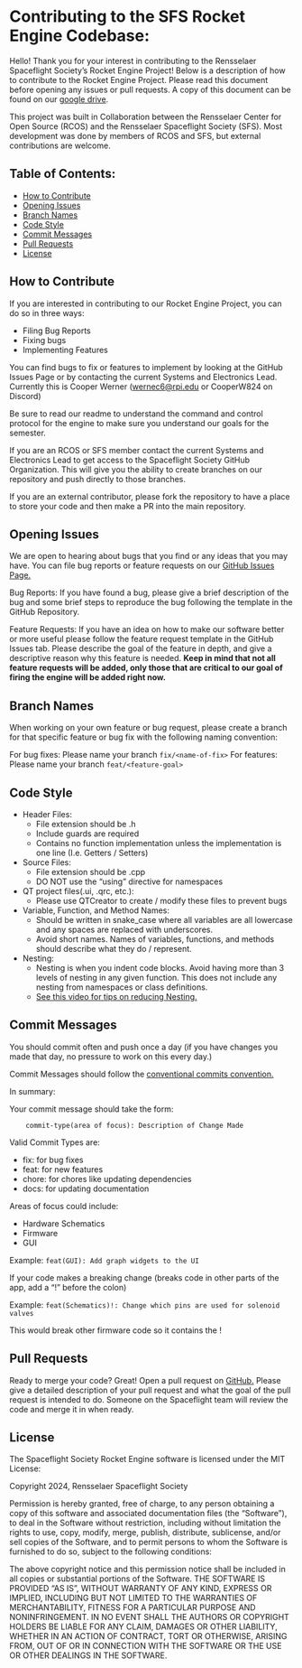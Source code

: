 # Contributing to the SFS Rocket Engine Codebase:

Hello! Thank you for your interest in contributing to the Rensselaer Spaceflight Society’s Rocket Engine Project! Below is a description of how to contribute to the Rocket Engine Project. Please read this document before opening any issues or pull requests. A copy of this document can be found on our [google drive](https://docs.google.com/document/d/1KYLMteHAQgkXGodoiJ3mANW7rw9lU86h5s6VDfJ3_Ck/edit?usp=sharing). 

This project was built in Collaboration between the Rensselaer Center for Open Source (RCOS) and the Rensselaer Spaceflight Society (SFS). Most development was done by members of RCOS and SFS, but external contributions are welcome.

## Table of Contents:

- [How to Contribute](#how-to-contribute)
- [Opening Issues](#opening-issues)
- [Branch Names](#branch-names)
- [Code Style](#code-style)
- [Commit Messages](#commit-messages)
- [Pull Requests](#pull-requests) 
- [License](#license)

## How to Contribute

If you are interested in contributing to our Rocket Engine Project, you can do so in three ways:

- Filing Bug Reports
- Fixing bugs
- Implementing Features

You can find bugs to fix or features to implement by looking at the GitHub Issues Page or by contacting the current Systems and Electronics Lead. Currently this is Cooper Werner (wernec6@rpi.edu or CooperW824 on Discord)

Be sure to read our readme to understand the command and control protocol for the engine to make sure you understand our goals for the semester.

If you are an RCOS or SFS member contact the current Systems and Electronics Lead to get access to the Spaceflight Society GitHub Organization. This will give you the ability to create branches on our repository and push directly to those branches.

If you are an external contributor, please fork the repository to have a place to store your code and then make a PR into the main repository.

## Opening Issues

We are open to hearing about bugs that you find or any ideas that you may have. You can file bug reports or feature requests on our [GitHub Issues Page.](https://github.com/Rensselaer-Spaceflight-Society/Rocket-Engine/issues)

Bug Reports:
If you have found a bug, please give a brief description of the bug and some brief steps to reproduce the bug following the template in the GitHub Repository.

Feature Requests:
If you have an idea on how to make our software better or more useful please follow the feature request template in the GitHub Issues tab. Please describe the goal of the feature in depth, and give a descriptive reason why this feature is needed. **Keep in mind that not all feature requests will be added, only those that are critical to our goal of firing the engine will be added right now.**

## Branch Names
When working on your own feature or bug request, please create a branch for that specific feature or bug fix with the following naming convention:

For bug fixes: Please name your branch `fix/<name-of-fix>`
For features: Please name your branch `feat/<feature-goal>`

## Code Style

 - Header Files:
     - File extension should be .h
     - Include guards are required
     - Contains no function implementation unless the implementation is one line (I.e. Getters / Setters)
 - Source Files:
     - File extension should be .cpp
     - DO NOT use the “using” directive for namespaces
 - QT project files(.ui, .qrc, etc.):
     - Please use QTCreator to create / modify these files to prevent bugs
 - Variable, Function, and Method Names:
     - Should be written in snake_case where all variables are all lowercase and any spaces are replaced with underscores.
     - Avoid short names. Names of variables, functions, and methods should describe what they do / represent.
 - Nesting:
     - Nesting is when you indent code blocks. Avoid having more than 3 levels of nesting in any given function. This does not include any nesting from namespaces or class definitions.
     - [See this video for tips on reducing Nesting.](https://youtu.be/CFRhGnuXG-4?si=CYWJS0oS7uM_20r8) 

## Commit Messages

You should commit often and push once a day (if you have changes you made that day, no pressure to work on this every day.)

Commit Messages should follow the [conventional commits convention.](https://www.conventionalcommits.org/en/v1.0.0/)

In summary:

Your commit message should take the form:

        commit-type(area of focus): Description of Change Made

Valid Commit Types are:
- fix: for bug fixes
- feat: for new features
- chore: for chores like updating dependencies
- docs: for updating documentation
 
Areas of focus could include:
- Hardware Schematics
- Firmware
- GUI

Example:
`feat(GUI): Add graph widgets to the UI`

If your code makes a breaking change (breaks code in other parts of the app, add a “!” before the colon)

Example:
`feat(Schematics)!: Change which pins are used for solenoid valves`

This would break other firmware code so it contains the !

## Pull Requests

Ready to merge your code? Great! Open a pull request on [GitHub.](https://github.com/Rensselaer-Spaceflight-Society/Rocket-Engine/pulls) Please give a detailed description of your pull request and what the goal of the pull request is intended to do. Someone on the Spaceflight team will review the code and merge it in when ready. 

## License
The Spaceflight Society Rocket Engine software is licensed under the MIT License:

Copyright 2024, Rensselaer Spaceflight Society

Permission is hereby granted, free of charge, to any person obtaining a copy of this software and associated documentation files (the “Software”), to deal in the Software without restriction, including without limitation the rights to use, copy, modify, merge, publish, distribute, sublicense, and/or sell copies of the Software, and to permit persons to whom the Software is furnished to do so, subject to the following conditions:

The above copyright notice and this permission notice shall be included in all copies or substantial portions of the Software.
THE SOFTWARE IS PROVIDED “AS IS”, WITHOUT WARRANTY OF ANY KIND, EXPRESS OR IMPLIED, INCLUDING BUT NOT LIMITED TO THE WARRANTIES OF MERCHANTABILITY, FITNESS FOR A PARTICULAR PURPOSE AND NONINFRINGEMENT. IN NO EVENT SHALL THE AUTHORS OR COPYRIGHT HOLDERS BE LIABLE FOR ANY CLAIM, DAMAGES OR OTHER LIABILITY, WHETHER IN AN ACTION OF CONTRACT, TORT OR OTHERWISE, ARISING FROM, OUT OF OR IN CONNECTION WITH THE SOFTWARE OR THE USE OR OTHER DEALINGS IN THE SOFTWARE.
